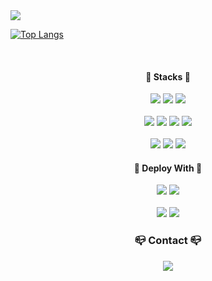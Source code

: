 <img src="https://capsule-render.vercel.app/api?type=Venom&color=17413F&height=250&section=header&text=JaeYeong-Jang&fontSize=70&fontColor=EDEBE0" />

<br />

[![Top Langs](https://github-readme-stats.vercel.app/api/top-langs/?username=jaeyeong97&layout=donut)](https://github.com/anuraghazra/github-readme-stats)

<br />
  
<h4 align=center>📕 Stacks 📘</h4>

<div align=center>
  <img src="https://img.shields.io/badge/HTML5-E34F26?style=for-the-badge&logo=html5&logoColor=white">
  <img src="https://img.shields.io/badge/CSS3-1572B6?style=for-the-badge&logo=css3&logoColor=white">
  <img src="https://img.shields.io/badge/JavaScript-323330?style=for-the-badge&logo=javascript&logoColor=F7DF1E">
</div>
<br />
<div align=center>
  <img src="https://img.shields.io/badge/React-20232A?style=for-the-badge&logo=react&logoColor=61DAFB">
  <img src="https://img.shields.io/badge/Sass-CC6699?style=for-the-badge&logo=sass&logoColor=white">
  <img src="https://img.shields.io/badge/jQuery-0769AD?style=for-the-badge&logo=jquery&logoColor=white">
  <img src="https://img.shields.io/badge/Figma-F24E1E?style=for-the-badge&logo=figma&logoColor=white">
</div>
<br />
<div align=center>
  <img src="https://img.shields.io/badge/styledcomponents-DB7093?style=for-the-badge&logo=styledcomponents&logoColor=white">
  <img src="https://img.shields.io/badge/recoil-3578E5?style=for-the-badge&logo=recoil&logoColor=white">
  <img src="https://img.shields.io/badge/reactrouter-CA4245?style=for-the-badge&logo=reactrouter&logoColor=white">
</div>

<h4 align=center>📂 Deploy With 📂</h4>

<div align=center>
  <img src="https://img.shields.io/badge/firebase-DD2C00?style=for-the-badge&logo=firebase&logoColor=white">
  <img src="https://img.shields.io/badge/Netlify-00C7B7?style=for-the-badge&logo=netlify&logoColor=white">
</div>

<br />

<div align=center>
  <a href="https://codepen.io/kfzolrvx-the-encoder"><img src="https://img.shields.io/badge/Codepen-000000?style=for-the-badge&logo=codepen&logoColor=white"></a>
  <img src="https://img.shields.io/badge/GitHub-100000?style=for-the-badge&logo=github&logoColor=white">
</div>

<h3 align=center>📪 Contact 📪</h3>

<div align=center>
  <a href="mailto:rkaakdbdb1822@naver.com"><img src="https://img.shields.io/badge/rkaakdbdb1822@naver-03C75A?style=for-the-badge&logo=naver&logoColor=white"></a>
</div>
